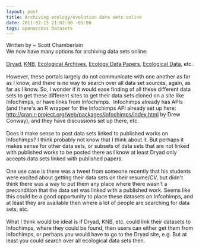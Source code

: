 ```yaml
--- 
layout: post
title: Archiving ecology/evolution data sets online
date: 2011-07-15 21:02:00 -05:00
tags: openaccess Datasets
---
```


Written by ~ Scott Chamberlain
<span class="Apple-style-span" style="font-family: Georgia, 'Times New Roman', 'Bitstream Charter', Times, serif; font-size: 13px; line-height: 19px;"></span><br />We now have many options for archiving data sets online:<br /><br /><a data-mce-href="http://datadryad.org/" href="http://datadryad.org/" target="_blank">Dryad</a>,&nbsp;<a data-mce-href="http://knb.ecoinformatics.org/index.jsp" href="http://knb.ecoinformatics.org/index.jsp" target="_blank">KNB</a>,&nbsp;<a data-mce-href="http://www.esapubs.org/archive/" href="http://www.esapubs.org/archive/" target="_blank">Ecological Archives</a>,&nbsp;<a data-mce-href="http://www.esapubs.org/archive/archive_D.htm" href="http://www.esapubs.org/archive/archive_D.htm" target="_blank">Ecology Data Papers</a>,&nbsp;<a data-mce-href="http://ecologicaldata.org/" href="http://ecologicaldata.org/" target="_blank">Ecological Data</a>, etc.<br /><br />However, these portals largely do not communicate with one another as far as I know, and there is no way to search over all data set sources, again, as far as I know. So, I wonder if it would ease finding of all these&nbsp;different data sets to get these different sites to get their data sets cloned on a site like Infochimps, or have links from Infochimps. &nbsp;Infochimps already has APIs (and there's an R wrapper for the Infochimps API already set up here: http://cran.r-project.org/web/packages/infochimps/index.html by Drew Conway), and they have discussions set up there, etc.<br /><br />Does it make sense to post data sets linked to published works on Infochimps? I think probably not know that I think about it. But perhaps it makes sense for other data sets, or subsets of data sets that are not linked with published works to be posted there as I know at least Dryad only accepts data sets linked with published papers.<br /><br />One use case is there was a tweet from someone recently that his students were excited about getting their data sets on their resume/CV, but didn't think there was a way to put them any place where there wasn't a precondition that the data set was linked with a published work. Seems like this&nbsp;could be a good opportunity to place these datasets on Infcohimps, and at least they are available then where a lot of people are searching for data sets, etc.<br /><br />What I think would be ideal is if Dryad, KNB, etc. could link their datasets to Infochimps, where they could be found, then users can either get them from Infochimps, or perhaps you would have to go to the Dryad site, e.g. But at least you could search over all ecological data sets then.
